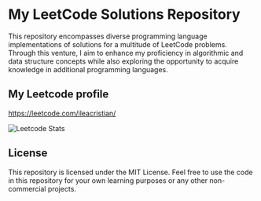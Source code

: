 # My LeetCode Solutions Repository

This repository encompasses diverse programming language implementations of solutions for a multitude of LeetCode problems. Through this venture, I aim to enhance my proficiency in algorithmic and data structure concepts while also exploring the opportunity to acquire knowledge in additional programming languages.

## My Leetcode profile
https://leetcode.com/ileacristian/

![Leetcode Stats](https://leetcard.jacoblin.cool/ileacristian/)

## License
This repository is licensed under the MIT License. 
Feel free to use the code in this repository for your own learning purposes or any other non-commercial projects.
